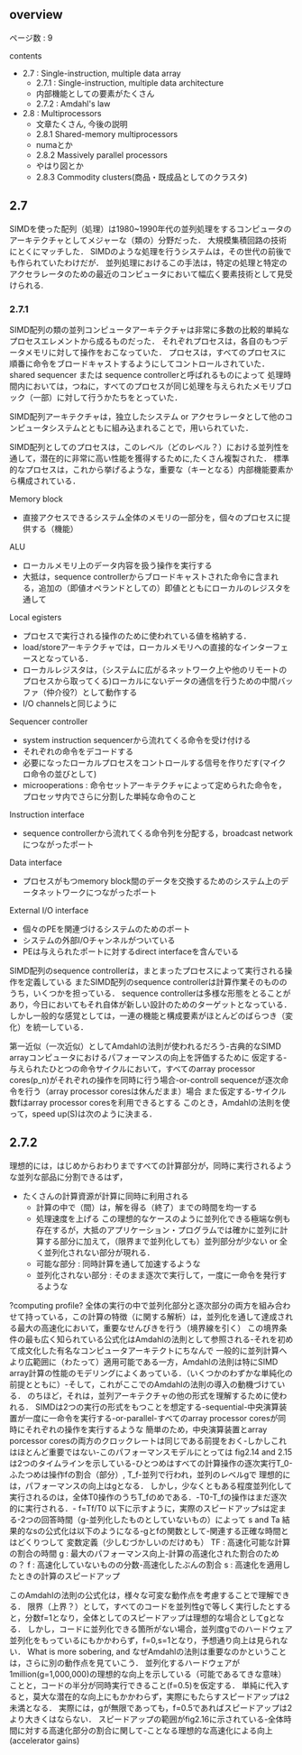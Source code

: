 ## overview
ページ数 : 9

contents
- 2.7 : Single-instruction, multiple data array
	- 2.7.1 : Single-instruction, multiple data architecture
	- 内部機能としての要素がたくさん
	- 2.7.2 : Amdahl's law
- 2.8 : Multiprocessors
	- 文章たくさん, 今後の説明
	- 2.8.1 Shared-memory multiprocessors
	- numaとか
	- 2.8.2 Massively parallel processors
	- やはり図とか
	- 2.8.3 Commodity clusters(商品・既成品としてのクラスタ)

## 2.7
SIMDを使った配列（処理）は1980~1990年代の並列処理をするコンピュータのアーキテクチャとしてメジャーな（類の）分野だった．
大規模集積回路の技術にとくにマッチした．
SIMDのような処理を行うシステムは，その世代の前後でも作られていたわけだが．
並列処理におけるこの手法は，特定の処理と特定のアクセラレータのための最近のコンピュータにおいて幅広く要素技術として見受けられる.
### 2.7.1
SIMD配列の類の並列コンピュータアーキテクチャは非常に多数の比較的単純なプロセスエレメントから成るものだった．
それぞれプロセスは，各自のもつデータメモリに対して操作をおこなっていた．
プロセスは，すべてのプロセスに順番に命令をブロードキャストするようにしてコントロールされていた．shared sequencer または sequence controllerと呼ばれるものによって
処理時間内においては，つねに，すべてのプロセスが同じ処理を与えられたメモリブロック（一部）に対して行うかたちをとっていた．

SIMD配列アーキテクチャは，独立したシステム or	アクセラレータとして他のコンピュータシステムとともに組み込まれることで，用いられていた．

SIMD配列としてのプロセスは，このレベル（どのレベル？）における並列性を通して，潜在的に非常に高い性能を獲得するために,たくさん複製された．
標準的なプロセスは，これから挙げるような，重要な（キーとなる）内部機能要素から構成されている．

Memory block
- 直接アクセスできるシステム全体のメモリの一部分を，個々のプロセスに提供する（機能）

ALU
- ローカルメモリ上のデータ内容を扱う操作を実行する
- 大抵は，sequence controllerからブロードキャストされた命令に含まれる，追加の（即値オペランドとしての）即値とともにローカルのレジスタを通して

Local egisters
- プロセスで実行される操作のために使われている値を格納する．
- load/storeアーキテクチャでは，ローカルメモリへの直接的なインターフェースとなっている．
- ローカルレジスタは，（システムに広がるネットワーク上や他のリモートのプロセスから取ってくる)ローカルにないデータの通信を行うための中間バッファ（仲介役?）として動作する
- I/O channelsと同じように

Sequencer controller
- system instruction sequencerから流れてくる命令を受け付ける
- それぞれの命令をデコードする
- 必要になったローカルプロセスをコントロールする信号を作りだす(マイクロ命令の並びとして)
- microoperations : 命令セットアーキテクチャによって定められた命令を，プロセッサ内でさらに分割した単純な命令のこと

Instruction interface
-	sequence controllerから流れてくる命令列を分配する，broadcast networkにつながったポート

Data interface
- プロセスがもつmemory block間のデータを交換するためのシステム上のデータネットワークにつながったポート

External I/O interface
- 個々のPEを関連づけるシステムのためのポート
- システムの外部I/Oチャンネルがついている
- PEは与えられたポートに対するdirect interfaceを含んでいる

SIMD配列のsequence controllerは，まとまったプロセスによって実行される操作を定義している
またSIMD配列のsequence controllerは計算作業そのもののうち，いくつかを担っている．
sequence controllerは多様な形態をとることがあり，今日においてもそれ自体が新しい設計のためのターゲットとなっている．
しかし一般的な感覚としては，一連の機能と構成要素がほとんどのばらつき（変化）を統一している．

第一近似（一次近似）としてAmdahlの法則が使われるだろう-古典的なSIMD arrayコンピュータにおけるパフォーマンスの向上を評価するために
仮定する-与えられたひとつの命令サイクルにおいて，すべてのarray processor cores(p_n)がそれぞれの操作を同時に行う場合-or-controll sequenceが逐次命令を行う（array processor coresは休んだまま）場合
また仮定する-サイクル数fはarray processor coresを利用できるとする
このとき，Amdahlの法則を使って，speed up(S)は次のように決まる．
## 2.7.2
理想的には，はじめからおわりまですべての計算部分が，同時に実行されるような並列な部品に分割できるはず，
- たくさんの計算資源が計算に同時に利用される
	- 計算の中で（間）は，解を得る（終了）までの時間を均一する
	- 処理速度を上げる
この理想的なケースのように並列化できる極端な例も存在するが，大抵のアプリケーション・プログラムでは確かに並列に計算する部分に加えて，（限界まで並列化しても）並列部分が少ない or 全く並列化されない部分が現れる．
	- 可能な部分 : 同時計算を通して加速するような
	- 並列化されない部分 : そのまま逐次で実行して，一度に一命令を発行するような
	
?computing profile?
全体の実行の中で並列化部分と逐次部分の両方を組み合わせて持っている，この計算の特徴（に関する解析）は，並列化を通して達成される最大の高速化において，重要なせんびきを行う（境界線を引く）
この境界条件の最も広く知られている公式化はAmdahlの法則として参照される-それを初めて成文化した有名なコンピュータアーキテクトにちなんで
一般的に並列計算へより広範囲に（わたって）適用可能である一方，Amdahlの法則は特にSIMD array計算の性能のモデリングによくあっている．（いくつかのわずかな単純化の前提とともに）-そして，これがここでのAmdahlの法則の導入の動機づけている．
のちほど，それは，並列アーキテクチャの他の形式を理解するために使われる．
SIMDは2つの実行の形式をもつことを想定する-sequential-中央演算装置が一度に一命令を実行する-or-parallel-すべてのarray processor coresが同時にそれぞれの操作を実行するような
簡単のため，中央演算装置とarray porcessor coresの両方のクロックレートは同じである前提をおく-しかしこれはほとんど重要ではない-このパフォーマンスモデルにとっては
fig2.14 and 2.15は2つのタイムラインを示している-ひとつめはすべての計算操作の逐次実行T_0-ふたつめは操作fの割合（部分）, T_f-並列で行われ，並列のレベルgで
理想的には，パフォーマンスの向上はgとなる．
しかし，少なくともある程度並列化して実行されるのは，全体T0操作のうちT_fのめである．-T0-T_fの操作はまだ逐次的に実行される．- f=Tf/T0
以下に示すように，実際のスピードアップsは定まる-2つの回答時間（g-並列化したものとしていないもの）によって
s and Ta
結果的なsの公式化は以下のようになる-gとfの関数として-関連する正確な時間とはどくりつして
変数定義（少しむづかしいのだけめも）
TF : 高速化可能な計算の割合の時間
g : 最大のパフォーマンス向上-計算の高速化された割合のための？
f : 高速化していないものの分数-高速化したぶんの割合
s : 高速化を適用したときの計算のスピードアップ

このAmdahlの法則の公式化は，様々な可変な動作点を考慮することで理解できる．
限界（上界？）として，すべてのコードを並列性gで等しく実行したとすると，分数f=1となり，全体としてのスピードアップは理想的な場合としてgとなる．
しかし，コードに並列化できる箇所がない場合，並列度gでのハードウェア並列化をもっているにもかかわらず，f=0,s=1となり，予想通り向上は見られない．
What is more sobering, and なぜAmdahlの法則は重要なのかということは，さらに別の動作点を見ていこう．
並列化するハードウェアが1million(g=1,000,000)の理想的な向上を示している（可能であるてきな意味）ことと，コードの半分が同時実行できること(f=0.5)を仮定する．
単純に代入すると，莫大な潜在的な向上にもかかわらず，実際にもたらすスピードアップは2未満となる．
実際には，gが無限であっても，f=0.5であればスピードアップは2より大きくはならない．
スピードアップの範囲がfig2.16に示されている-全体時間に対する高速化部分の割合に関して-ことなる理想的な高速化による向上(accelerator gains)
